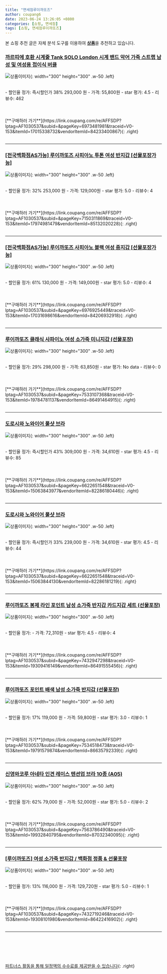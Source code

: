 ```yaml
---
title: "면세점루이까또즈"
author: coupang6
date: 2023-06-24 13:26:05 +0800
categories: [쇼핑, 면세점]
tags: [쇼핑, 면세점루이까또즈]
---
```


본 쇼핑 추천 글은 자체 분석 도구를 이용하여 [**상품**](https://link.coupang.com/a/bao1ui)을 추천하고 있습니다.

### [까르띠에 호환 시계줄 Tank SOLO London 시계 밴드 악어 가죽 스트랩 남성 및 여성용 접이식 버클](https://link.coupang.com/re/AFFSDP?lptag=AF1030537&subid=&pageKey=6973481981&traceid=V0-153&itemId=17015338732&vendorItemId=84233400867)

![상품이미지](https://thumbnail7.coupangcdn.com/thumbnails/remote/230x230ex/image/vendor_inventory/8aea/a2d36954c8cee3d647c5d0cfaa8ff40e790ef52360cd93f3ffb21fe28153.jpg){: width="300" height="300" .w-50 .left}


<br>
- 할인율 정가: 즉시할인가 38%  293,000   원
- 가격: 55,800원
- star 평가: 4.5
- 리뷰수: 462
<br>
<br>
<br>
<br>
[**구매하러 가기**](https://link.coupang.com/re/AFFSDP?lptag=AF1030537&subid=&pageKey=6973481981&traceid=V0-153&itemId=17015338732&vendorItemId=84233400867){: .right}
<br>
<br>

---

### [[전국백화점AS가능] 루이까또즈 사피아노 투톤 여성 반지갑 [선물포장가능]](https://link.coupang.com/re/AFFSDP?lptag=AF1030537&subid=&pageKey=7150311869&traceid=V0-153&itemId=17974981479&vendorItemId=85132020228)

![상품이미지](https://thumbnail7.coupangcdn.com/thumbnails/remote/230x230ex/image/vendor_inventory/58f5/2ed0e1d0bcd6eb5ac64816bda63b061934bd2794dec6630bcbe1ca406784.jpeg){: width="300" height="300" .w-50 .left}


<br>
- 할인율 정가: 32%  253,000   원
- 가격: 129,000원
- star 평가: 5.0
- 리뷰수: 4
<br>
<br>
<br>
<br>
[**구매하러 가기**](https://link.coupang.com/re/AFFSDP?lptag=AF1030537&subid=&pageKey=7150311869&traceid=V0-153&itemId=17974981479&vendorItemId=85132020228){: .right}
<br>
<br>

---

### [[전국백화점AS가능] 루이까또즈 사피아노 블랙 여성 중지갑 [선물포장가능]](https://link.coupang.com/re/AFFSDP?lptag=AF1030537&subid=&pageKey=6976925449&traceid=V0-153&itemId=17031698616&vendorItemId=84206932918)

![상품이미지](https://thumbnail6.coupangcdn.com/thumbnails/remote/230x230ex/image/vendor_inventory/e773/cba74ce12ff495612474150379f0a69c81a399e65f1aa167475e11f3c9bf.png){: width="300" height="300" .w-50 .left}


<br>
- 할인율 정가: 61%  130,000   원
- 가격: 149,000원
- star 평가: 5.0
- 리뷰수: 4
<br>
<br>
<br>
<br>
[**구매하러 가기**](https://link.coupang.com/re/AFFSDP?lptag=AF1030537&subid=&pageKey=6976925449&traceid=V0-153&itemId=17031698616&vendorItemId=84206932918){: .right}
<br>
<br>

---

### [루이까또즈 클래식 사파이노 여성 소가죽 미니지갑 (선물포장)](https://link.coupang.com/re/AFFSDP?lptag=AF1030537&subid=&pageKey=7533107368&traceid=V0-153&itemId=19784781137&vendorItemId=86491464915)

![상품이미지](https://thumbnail8.coupangcdn.com/thumbnails/remote/230x230ex/image/vendor_inventory/fb49/f4c9e143df84d8c9a2f2ca6ec799ab86aaef2d41050ec24b4f2ac4006dee.png){: width="300" height="300" .w-50 .left}


<br>
- 할인율 정가: 29%  298,000   원
- 가격: 63,850원
- star 평가: No data
- 리뷰수: 0
<br>
<br>
<br>
<br>
[**구매하러 가기**](https://link.coupang.com/re/AFFSDP?lptag=AF1030537&subid=&pageKey=7533107368&traceid=V0-153&itemId=19784781137&vendorItemId=86491464915){: .right}
<br>
<br>

---

### [도로시와 노와이어 풀샷 브라](https://link.coupang.com/re/AFFSDP?lptag=AF1030537&subid=&pageKey=6622651548&traceid=V0-153&itemId=15063843977&vendorItemId=82286180446)

![상품이미지](https://thumbnail6.coupangcdn.com/thumbnails/remote/230x230ex/image/retail/images/6851790914862013-949e54b9-8503-46cc-bf78-a1f853428ed0.jpg){: width="300" height="300" .w-50 .left}


<br>
- 할인율 정가: 즉시할인가 43%  309,000   원
- 가격: 34,610원
- star 평가: 4.5
- 리뷰수: 85
<br>
<br>
<br>
<br>
[**구매하러 가기**](https://link.coupang.com/re/AFFSDP?lptag=AF1030537&subid=&pageKey=6622651548&traceid=V0-153&itemId=15063843977&vendorItemId=82286180446){: .right}
<br>
<br>

---

### [도로시와 노와이어 풀샷 브라](https://link.coupang.com/re/AFFSDP?lptag=AF1030537&subid=&pageKey=6622651548&traceid=V0-153&itemId=15063844130&vendorItemId=82286181219)

![상품이미지](https://thumbnail8.coupangcdn.com/thumbnails/remote/230x230ex/image/retail/images/7810743355414062-b9bcf0a0-782f-4a49-8559-8190f4547281.jpg){: width="300" height="300" .w-50 .left}


<br>
- 할인율 정가: 즉시할인가 33%  239,000   원
- 가격: 34,610원
- star 평가: 4.5
- 리뷰수: 44
<br>
<br>
<br>
<br>
[**구매하러 가기**](https://link.coupang.com/re/AFFSDP?lptag=AF1030537&subid=&pageKey=6622651548&traceid=V0-153&itemId=15063844130&vendorItemId=82286181219){: .right}
<br>
<br>

---

### [루이까또즈 봉제 라인 포인트 남성 소가죽 반지갑 카드지갑 세트 (선물포장)](https://link.coupang.com/re/AFFSDP?lptag=AF1030537&subid=&pageKey=7432947298&traceid=V0-153&itemId=19309416149&vendorItemId=86491555456)

![상품이미지](https://thumbnail7.coupangcdn.com/thumbnails/remote/230x230ex/image/vendor_inventory/944b/d5cb74ce78f4abf0e3ac25816366ebe9054af2340684f9b05824ffededcf.png){: width="300" height="300" .w-50 .left}


<br>
- 할인율 정가: 
- 가격: 72,310원
- star 평가: 4.5
- 리뷰수: 4
<br>
<br>
<br>
<br>
[**구매하러 가기**](https://link.coupang.com/re/AFFSDP?lptag=AF1030537&subid=&pageKey=7432947298&traceid=V0-153&itemId=19309416149&vendorItemId=86491555456){: .right}
<br>
<br>

---

### [루이까또즈 포인트 배색 남성 소가죽 반지갑 (선물포장)](https://link.coupang.com/re/AFFSDP?lptag=AF1030537&subid=&pageKey=7534518473&traceid=V0-153&itemId=19791579874&vendorItemId=86635792339)

![상품이미지](https://thumbnail10.coupangcdn.com/thumbnails/remote/230x230ex/image/vendor_inventory/fd61/8fdbf655daf32fef3b2edb80c0a8bd9395902f22b791e1e32fe5570f52e6.png){: width="300" height="300" .w-50 .left}


<br>
- 할인율 정가: 17%  119,000   원
- 가격: 59,800원
- star 평가: 3.0
- 리뷰수: 1
<br>
<br>
<br>
<br>
[**구매하러 가기**](https://link.coupang.com/re/AFFSDP?lptag=AF1030537&subid=&pageKey=7534518473&traceid=V0-153&itemId=19791579874&vendorItemId=86635792339){: .right}
<br>
<br>

---

### [신영와코루 아네타 인견 레이스 텐션업 브라 10종 (A05)](https://link.coupang.com/re/AFFSDP?lptag=AF1030537&subid=&pageKey=7563786490&traceid=V0-153&itemId=19932840795&vendorItemId=87032340095)

![상품이미지](https://thumbnail10.coupangcdn.com/thumbnails/remote/230x230ex/image/vendor_inventory/9222/9c6f3a01c684a9536ac8d23b7606801d4d9210f5ecafcaeee4b7ca79a544.jpg){: width="300" height="300" .w-50 .left}


<br>
- 할인율 정가: 62%  79,000   원
- 가격: 52,000원
- star 평가: 5.0
- 리뷰수: 2
<br>
<br>
<br>
<br>
[**구매하러 가기**](https://link.coupang.com/re/AFFSDP?lptag=AF1030537&subid=&pageKey=7563786490&traceid=V0-153&itemId=19932840795&vendorItemId=87032340095){: .right}
<br>
<br>

---

### [[루이까또즈] 여성 소가죽 반지갑 / 백화점 정품 & 선물포장](https://link.coupang.com/re/AFFSDP?lptag=AF1030537&subid=&pageKey=7432719246&traceid=V0-153&itemId=19308101980&vendorItemId=86422416902)

![상품이미지](https://thumbnail7.coupangcdn.com/thumbnails/remote/230x230ex/image/vendor_inventory/f201/7f962ed037411359f3ada382375216f83d41fa9c84c4a8bacc46258c7860.png){: width="300" height="300" .w-50 .left}


<br>
- 할인율 정가: 13%  116,000   원
- 가격: 129,720원
- star 평가: 5.0
- 리뷰수: 1
<br>
<br>
<br>
<br>
[**구매하러 가기**](https://link.coupang.com/re/AFFSDP?lptag=AF1030537&subid=&pageKey=7432719246&traceid=V0-153&itemId=19308101980&vendorItemId=86422416902){: .right}
<br>
<br>

---
<br><br><br><br><br> [파트너스 활동을 통해 일정액의 수수료를 제공받을 수 있습니다](https://link.coupang.com/a/bao1ui){: .right}